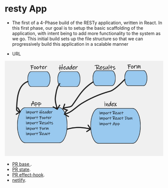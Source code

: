 # resty App

- The first of a 4-Phase build of the RESTy application, written in React. In this first phase, our goal is to setup the basic scaffolding of the application, with intent 
being to add more functionality to the system as we go. This initial build sets up the file structure so that we can progressively build this application in a scalable 
manner


- URL

![URL](URL.jpg)

- [PR base ](https://github.com/ManalKhAlbahar/resty/pull/2).
- [PR state](https://github.com/ManalKhAlbahar/resty/pull/3).
- [PR effect-hook](https://github.com/ManalKhAlbahar/resty/pull/8).
- [netlify](https://6297b2a500ac700008e56220--chimerical-hummingbird-f5b2ab.netlify.app/).
